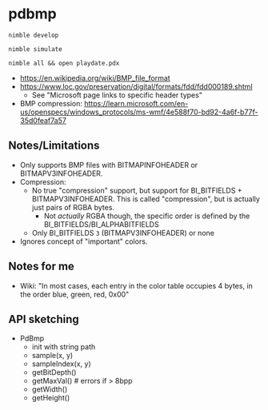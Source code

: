 # pdbmp

```
nimble develop

nimble simulate

nimble all && open playdate.pdx
```

* https://en.wikipedia.org/wiki/BMP_file_format
* https://www.loc.gov/preservation/digital/formats/fdd/fdd000189.shtml
	* See "Microsoft page links to specific header types"
* BMP compression: https://learn.microsoft.com/en-us/openspecs/windows_protocols/ms-wmf/4e588f70-bd92-4a6f-b77f-35d0feaf7a57

## Notes/Limitations

* Only supports BMP files with BITMAPINFOHEADER or BITMAPV3INFOHEADER.
* Compression:
	* No true "compression" support, but support for BI_BITFIELDS + BITMAPV3INFOHEADER. This is called "compression", but is actually just pairs of RGBA bytes.
		* Not _actually_ RGBA though, the specific order is defined by the BI_BITFIELDS/BI_ALPHABITFIELDS
	* Only BI_BITFIELDS `3` (BITMAPV3INFOHEADER) or none
* Ignores concept of "important" colors.

## Notes for me

* Wiki: "In most cases, each entry in the color table occupies 4 bytes, in the order blue, green, red, 0x00"

## API sketching

* PdBmp
	* init with string path
	* sample(x, y)
	* sampleIndex(x, y)
	* getBitDepth()
	* getMaxVal() # errors if > 8bpp
	* getWidth()
	* getHeight()
